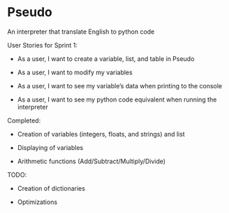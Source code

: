 # Pseudo
An interpreter that translate English to python code

User Stories for Sprint 1:

* As a user, I want to create a variable, list, and table in Pseudo

* As a user, I want to modify my variables

* As a user, I want to see my variable’s data when printing to the console

* As a user, I want to see my python code equivalent when running the interpreter


Completed:

* Creation of variables (integers, floats, and strings) and list

* Displaying of variables

* Arithmetic functions (Add/Subtract/Multiply/Divide)

TODO:

* Creation of dictionaries

* Optimizations
